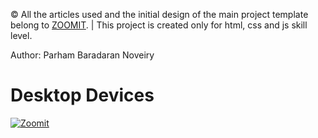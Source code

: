 © All the articles used and the initial design of the main project template belong to [ZOOMIT](https://www.zoomit.ir/). |
This project is created only for html, css and js skill level.

Author: Parham Baradaran Noveiry

# Desktop Devices

[![Zoomit](https://i.postimg.cc/2ycQ4drj/Web-capture-24-8-2023-155544-127-0-0-1.jpg)](https://postimg.cc/bSnSPtZ4)

